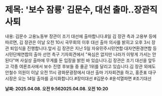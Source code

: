 # **제목: '보수 잠룡' 김문수, 대선 출마..장관직 사퇴**

  내용: 김문수 고용노동부 장관이 조기 대선에 출마합니다.8일 김 장관 측과 고용부 등에 따르면, 김 장관은 이날 오전 10시 국무회의 이후 대선 출마 의사를 밝히고 오후 3시 장관 퇴임식을 진행합니다.앞서 김 장관은 지난 5일 자유민주시민연합·대자연환경연합 등 시민단체연합의 출마 선언 촉구 기자회견에서 "욕심은 없지만 나라가 이렇게 가서는 안 된다"며 사실상 출마에 무게를 둔 입장을 밝힌 바 있습니다.김 장관은 조기 대선을 앞두고 각종 여론조사에서 보수 진영 후보들 중 줄곧 1위를 달리고 있습니다.김 장관 외에도 안철수 의원이 이날 오전 11시 광화문광장에서 대선 출마 기자회견을 하고, 홍준표 대구시장은 오는 14일 출마를 공식화합니다.#장미대선 #김문수 #윤석열파면 #조기대선

  **날짜: 2025.04.08. 오전 9:562025.04.08. 오전 10:20**